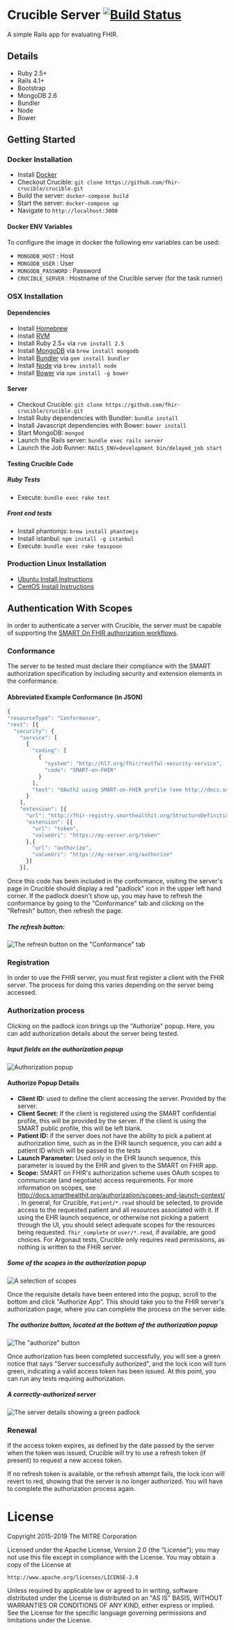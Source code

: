 # Crucible Server [![Build Status](https://travis-ci.org/fhir-crucible/crucible.svg?branch=master)](https://travis-ci.org/fhir-crucible/crucible)

A simple Rails app for evaluating FHIR.

## Details ##
  - Ruby 2.5+
  - Rails 4.1+
  - Bootstrap
  - MongoDB 2.6
  - Bundler
  - Node
  - Bower

## Getting Started ##

### Docker Installation

- Install [Docker](https://www.docker.com/)
- Checkout Crucible: `git clone https://github.com/fhir-crucible/crucible.git`
- Build the server: `docker-compose build`
- Start the server: `docker-compose up`
- Navigate to `http://localhost:3000`


#### Docker ENV Variables

To configure the image in docker the following env variables can be used:

- `MONGODB_HOST` : Host
- `MONGODB_USER` : User
- `MONGODB_PASSWORD` : Password
- `CRUCIBLE_SERVER` : Hostname of the Crucible server (for the task runner)

### OSX Installation ###

#### Dependencies
- Install [Homebrew](http://brew.sh/)
- Install [RVM](https://rvm.io/)
- Install Ruby 2.5+ via `rvm install 2.5`
- Install [MongoDB](https://www.mongodb.org/) via `brew install mongodb`
- Install [Bundler](http://bundler.io/) via `gem install bundler`
- Install [Node](https://nodejs.org/) via `brew install node`
- Install [Bower](http://bower.io/) via `npm install -g bower`

#### Server
- Checkout Crucible: `git clone https://github.com/fhir-crucible/crucible.git`
- Install Ruby dependencies with Bundler: `bundle install`
- Install Javascript dependencies with Bower: `bower install`
- Start MongoDB: `mongod`
- Launch the Rails server: `bundle exec rails server`
- Launch the Job Runner: `RAILS_ENV=development bin/delayed_job start`

#### Testing Crucible Code
##### Ruby Tests
- Execute: `bundle exec rake test`

##### Front end tests
- Install phantomjs: `brew install phantomjs`
- Install istanbul: `npm install -g istanbul`
- Execute: `bundle exec rake teaspoon`

### Production Linux Installation ###

- [Ubuntu Install Instructions](https://github.com/fhir-crucible/crucible/wiki/Installation-Instructions-%28Ubuntu-14.04%29)
- [CentOS Install Instructions](https://github.com/fhir-crucible/crucible/wiki/Installation-Instructions-%28CentOS-7.1.1503%29)

## Authentication With Scopes

In order to authenticate a server with Crucible, the server must be capable of supporting the [SMART On FHIR authorization workflows](http://docs.smarthealthit.org/authorization/).

### Conformance

The server to be tested must declare their compliance with the SMART authorization specification by including security and extension elements in the conformance.

#### Abbreviated Example Conformance (in JSON)
```javascript
{
"resourceType": "Conformance",
"rest": [{
  "security": {
    "service": [
      {
        "coding": [
          {
            "system": "http://hl7.org/fhir/restful-security-service",
            "code": "SMART-on-FHIR"
          }
        ],
        "text": "OAuth2 using SMART-on-FHIR profile (see http://docs.smarthealthit.org)"
      }
    ],
    "extension": [{
      "url": "http://fhir-registry.smarthealthit.org/StructureDefinition/oauth-uris",
      "extension": [{
        "url": "token",
        "valueUri": "https://my-server.org/token"
      },{
        "url": "authorize",
        "valueUri": "https://my-server.org/authorize"
      }]
    }],
```

Once this code has been included in the conformance, visiting the server's page in Crucible should display a red "padlock" icon in the upper left hand corner.
If the padlock doesn't show up, you may have to refresh the conformance by going to the "Conformance" tab and clicking on the "Refresh" button, then refresh the page.

##### The refresh button:
![The refresh button on the "Conformance" tab](https://raw.githubusercontent.com/fhir-crucible/mock-ups/doc_images/docs/refresh_button.png "Located on the top right of the tab")

### Registration
In order to use the FHIR server, you must first register a client with the FHIR server. The process for doing this varies depending on the server being accessed.

### Authorization process
Clicking on the padlock icon brings up the "Authorize" popup. Here, you can add authorization details about the server being tested.

##### Input fields on the authorization popup
![Authorization popup](https://raw.githubusercontent.com/fhir-crucible/mock-ups/doc_images/docs/authorize_popup.png "Fields in the authorization popup")

#### Authorize Popup Details
* __Client ID:__ used to define the client accessing the server. Provided by the server.
* __Client Secret:__ If the client is registered using the SMART confidential profile, this will be provided by the server. If the client is using the SMART public profile, this will be left blank.
* __Patient ID:__ if the server does not have the ability to pick a patient at authorization time, such as in the EHR launch sequence, you can add a patient ID which will be passed to the tests
* __Launch Parameter:__ Used only in the EHR launch sequence, this parameter is issued by the EHR and given to the SMART on FHIR app.
* __Scope:__ SMART on FHIR's authorization scheme uses OAuth scopes to communicate (and negotiate) access requirements. For more information on scopes, see http://docs.smarthealthit.org/authorization/scopes-and-launch-context/ . In general, for Crucible, `Patient/*.read` should be selected, to provide access to the requested patient and all resources associated with it. If using the EHR launch sequence, or otherwise not picking a patient through the UI, you should select adequate scopes for the resources being requested. `fhir_complete` or `user/*.read`, if available, are good choices. For Argonaut tests, Crucible only requires read permissions, as nothing is written to the FHIR server.

##### Some of the scopes in the authorization popup
![A selection of scopes](https://raw.githubusercontent.com/fhir-crucible/mock-ups/doc_images/docs/scopes.png "The first four scopes")

Once the requisite details have been entered into the popup, scroll to the bottom and click "Authorize App". This should take you to the FHIR server's authorization page, where you can complete the process on the server side.

##### The authorize button, located at the bottom of the authorization popup
![The "authorize" button](https://raw.githubusercontent.com/fhir-crucible/mock-ups/doc_images/docs/authorize_button.png)

Once authorization has been completed successfully, you will see a green notice that says "Server successfully authorized", and the lock icon will turn green, indicating a valid access token has been issued. At this point, you can run any tests requiring authorization.

##### A correctly-authorized server
![The server details showing a green padlock](https://raw.githubusercontent.com/fhir-crucible/mock-ups/doc_images/docs/authorized_server.png)

### Renewal

If the access token expires, as defined by the date passed by the server when the token was issued, Crucible will try to use a refresh token (if present) to request a new access token.

If no refresh token is available, or the refresh attempt fails, the lock icon will revert to red, showing that the server is no longer authorized. You will have to complete the authorization process again.

# License

Copyright 2015-2019 The MITRE Corporation

Licensed under the Apache License, Version 2.0 (the "License");
you may not use this file except in compliance with the License.
You may obtain a copy of the License at

    http://www.apache.org/licenses/LICENSE-2.0

Unless required by applicable law or agreed to in writing, software
distributed under the License is distributed on an "AS IS" BASIS,
WITHOUT WARRANTIES OR CONDITIONS OF ANY KIND, either express or implied.
See the License for the specific language governing permissions and
limitations under the License.

